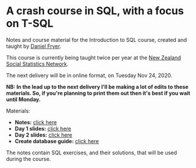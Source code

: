 # A crash course in SQL, with a focus on T-SQL
Notes and course material for the Introduction to SQL course, created and taught by [Daniel Fryer](https://danielvfryer.com).

This course is currently being taught twice per year at the [New Zealand Social Statistics Network](https://www.auckland.ac.nz/en/arts/our-research/research-institutes-centres-groups/compass/nzssn/introduction-to-sql.html). 

The next delivery will be in online format, on Tuesday Nov 24, 2020.

**NB: In the lead up to the next delivery I'll be making a lot of edits to these materials. So, if you're planning to print them out then it's best if you wait until Monday.**

Materials:

* **Notes:** [click here](SQL-Course-Notes.pdf)   
* **Day 1 slides:** [click here](SQL-Course-Slides-Day-1.pdf)
* **Day 2 slides:** [click here](SQL-Course-Slides-Day-2.pdf)
* **Create database guide:** [click here](create-database)

The notes contain SQL exercises, and their solutions, that will be used during the course.

